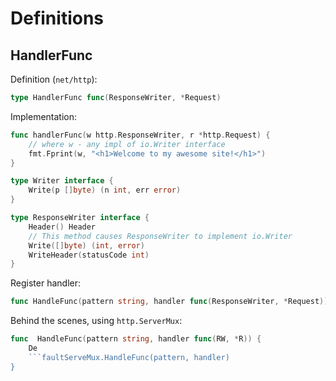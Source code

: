 # Definitions 

## HandlerFunc 

Definition (`net/http`):  
```go
type HandlerFunc func(ResponseWriter, *Request)
```
Implementation:
```go
func handlerFunc(w http.ResponseWriter, r *http.Request) {
    // where w - any impl of io.Writer interface
    fmt.Fprint(w, "<h1>Welcome to my awesome site!</h1>")
}
```
```go
type Writer interface {
    Write(p []byte) (n int, err error)
}
```

```go
type ResponseWriter interface {
    Header() Header
    // This method causes ResponseWriter to implement io.Writer
    Write([]byte) (int, error)
    WriteHeader(statusCode int)
}
```
Register handler: 
```go
func HandleFunc(pattern string, handler func(ResponseWriter, *Request))
```
Behind the scenes, using `http.ServerMux`:
```go
func  HandleFunc(pattern string, handler func(RW, *R)) {
    De
    ```faultServeMux.HandleFunc(pattern, handler)
}

